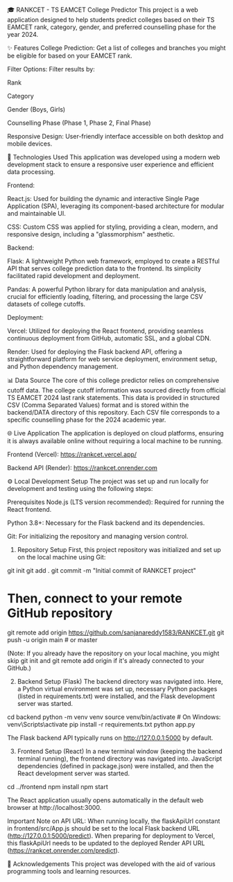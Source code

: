 🎓 RANKCET - TS EAMCET College Predictor
This project is a web application designed to help students predict colleges based on their TS EAMCET rank, category, gender, and preferred counselling phase for the year 2024.

✨ Features
College Prediction: Get a list of colleges and branches you might be eligible for based on your EAMCET rank.

Filter Options: Filter results by:

Rank

Category

Gender (Boys, Girls)

Counselling Phase (Phase 1, Phase 2, Final Phase)

Responsive Design: User-friendly interface accessible on both desktop and mobile devices.

🚀 Technologies Used
This application was developed using a modern web development stack to ensure a responsive user experience and efficient data processing.

Frontend:

React.js: Used for building the dynamic and interactive Single Page Application (SPA), leveraging its component-based architecture for modular and maintainable UI.

CSS: Custom CSS was applied for styling, providing a clean, modern, and responsive design, including a "glassmorphism" aesthetic.

Backend:

Flask: A lightweight Python web framework, employed to create a RESTful API that serves college prediction data to the frontend. Its simplicity facilitated rapid development and deployment.

Pandas: A powerful Python library for data manipulation and analysis, crucial for efficiently loading, filtering, and processing the large CSV datasets of college cutoffs.

Deployment:

Vercel: Utilized for deploying the React frontend, providing seamless continuous deployment from GitHub, automatic SSL, and a global CDN.

Render: Used for deploying the Flask backend API, offering a straightforward platform for web service deployment, environment setup, and Python dependency management.

📊 Data Source
The core of this college predictor relies on comprehensive cutoff data. The college cutoff information was sourced directly from official TS EAMCET 2024 last rank statements. This data is provided in structured CSV (Comma Separated Values) format and is stored within the backend/DATA directory of this repository. Each CSV file corresponds to a specific counselling phase for the 2024 academic year.

🌐 Live Application
The application is deployed on cloud platforms, ensuring it is always available online without requiring a local machine to be running.

Frontend (Vercel): https://rankcet.vercel.app/

Backend API (Render): https://rankcet.onrender.com

⚙️ Local Development Setup
The project was set up and run locally for development and testing using the following steps:

Prerequisites
Node.js (LTS version recommended): Required for running the React frontend.

Python 3.8+: Necessary for the Flask backend and its dependencies.

Git: For initializing the repository and managing version control.

1. Repository Setup
First, this project repository was initialized and set up on the local machine using Git:

git init
git add .
git commit -m "Initial commit of RANKCET project"
# Then, connect to your remote GitHub repository
git remote add origin https://github.com/sanjanareddy1583/RANKCET.git
git push -u origin main # or master

(Note: If you already have the repository on your local machine, you might skip git init and git remote add origin if it's already connected to your GitHub.)

2. Backend Setup (Flask)
The backend directory was navigated into. Here, a Python virtual environment was set up, necessary Python packages (listed in requirements.txt) were installed, and the Flask development server was started.

cd backend
python -m venv venv
source venv/bin/activate  # On Windows: venv\Scripts\activate
pip install -r requirements.txt
python app.py

The Flask backend API typically runs on http://127.0.0.1:5000 by default.

3. Frontend Setup (React)
In a new terminal window (keeping the backend terminal running), the frontend directory was navigated into. JavaScript dependencies (defined in package.json) were installed, and then the React development server was started.

cd ../frontend
npm install
npm start

The React application usually opens automatically in the default web browser at http://localhost:3000.

Important Note on API URL:
When running locally, the flaskApiUrl constant in frontend/src/App.js should be set to the local Flask backend URL (http://127.0.0.1:5000/predict). When preparing for deployment to Vercel, this flaskApiUrl needs to be updated to the deployed Render API URL (https://rankcet.onrender.com/predict).

🙏 Acknowledgements
This project was developed with the aid of various programming tools and learning resources.
